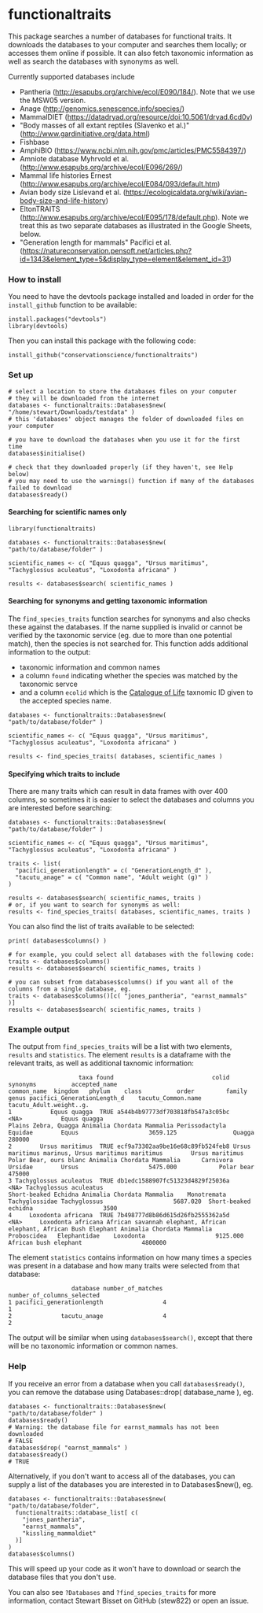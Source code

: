 
#  functionaltraits

This package searches a number of databases for functional traits. It downloads the databases
to your computer and searches them locally; or accesses them online if possible. It can also 
fetch taxonomic information as well as search the databases with synonyms as well. 

Currently supported databases include
- Pantheria (http://esapubs.org/archive/ecol/E090/184/). Note that we use the MSW05 version.
- Anage (http://genomics.senescence.info/species/)
- MammalDIET (https://datadryad.org/resource/doi:10.5061/dryad.6cd0v)
- "Body masses of all extant reptiles (Slavenko et al.)" (http://www.gardinitiative.org/data.html)
- Fishbase
- AmphiBIO (https://www.ncbi.nlm.nih.gov/pmc/articles/PMC5584397/)
- Amniote database Myhrvold et al. (http://www.esapubs.org/archive/ecol/E096/269/)
- Mammal life histories Ernest (http://www.esapubs.org/archive/ecol/E084/093/default.htm)
- Avian body size Lislevand et al. (https://ecologicaldata.org/wiki/avian-body-size-and-life-history)
- EltonTRAITS (http://www.esapubs.org/archive/ecol/E095/178/default.php). Note we treat this as two separate databases as illustrated in the Google Sheets, below.
- "Generation length for mammals" Pacifici et al. (https://natureconservation.pensoft.net/articles.php?id=1343&element_type=5&display_type=element&element_id=31)



### How to install
You need to have the devtools package installed and loaded in order for the `install_github` function to be available:
~~~~
install.packages("devtools")
library(devtools)
~~~~

Then you can install this package with the following code:
~~~~
install_github("conservationscience/functionaltraits")
~~~~




### Set up
~~~~
# select a location to store the databases files on your computer
# they will be downloaded from the internet
databases <- functionaltraits::Databases$new( "/home/stewart/Downloads/testdata" )
# this 'databases' object manages the folder of downloaded files on your computer

# you have to download the databases when you use it for the first time
databases$initialise()

# check that they downloaded properly (if they haven't, see Help below)
# you may need to use the warnings() function if many of the databases failed to download
databases$ready()
~~~~




#### Searching for scientific names only
~~~~
library(functionaltraits)

databases <- functionaltraits::Databases$new( "path/to/database/folder" )

scientific_names <- c( "Equus quagga", "Ursus maritimus", "Tachyglossus aculeatus", "Loxodonta africana" )

results <- databases$search( scientific_names )
~~~~

#### Searching for synonyms and getting taxonomic information
The `find_species_traits` function searches for synonyms and also checks these against the databases. If the name supplied is invalid or cannot be verified by the taxonomic service (eg. due to more than one
potential match), then the species is not searched for. This function adds additional information to the output:
* taxonomic information and common names
* a column `found` indicating whether the species was matched by the taxonomic servce
* and a column `ecolid` which is the [Catalogue of Life](http://www.catalogueoflife.org/) taxnomic ID given to the accepted species name.
~~~~
databases <- functionaltraits::Databases$new( "path/to/database/folder" )

scientific_names <- c( "Equus quagga", "Ursus maritimus", "Tachyglossus aculeatus", "Loxodonta africana" )

results <- find_species_traits( databases, scientific_names )
~~~~


#### Specifying which traits to include
There are many traits which can result in data frames with over 400 columns, so sometimes it is easier
to select the databases and columns you are interested before searching:
~~~~
databases <- functionaltraits::Databases$new( "path/to/database/folder" )

scientific_names <- c( "Equus quagga", "Ursus maritimus", "Tachyglossus aculeatus", "Loxodonta africana" )

traits <- list( 
  "pacifici_generationlength" = c( "GenerationLength_d" ),
  "tacutu_anage" = c( "Common name", "Adult weight (g)" )
)

results <- databases$search( scientific_names, traits )
# or, if you want to search for synonyms as well:
results <- find_species_traits( databases, scientific_names, traits )
~~~~

You can also find the list of traits available to be selected:
~~~~
print( databases$columns() )

# for example, you could select all databases with the following code:
traits <- databases$columns()
results <- databases$search( scientific_names, traits )

# you can subset from databases$columns() if you want all of the columns from a single database, eg.
traits <- databases$columns()[c( "jones_pantheria", "earnst_mammals" )]
results <- databases$search( scientific_names, traits )
~~~~


### Example output
The output from `find_species_traits` will be a list with two elements, `results` and `statistics`. The element `results` is a dataframe with the relevant traits, as well as additional taxnomic information:
~~~~
                    taxa found                            colid                                           synonyms          accepted_name                                                        common_name  kingdom   phylum    class          order         family        genus pacifici_GenerationLength_d    tacutu_Common.name tacutu_Adult.weight..g.
1           Equus quagga  TRUE a544b4b97773df703818fb547a3c05bc                                               <NA>           Equus quagga                                               Plains Zebra, Quagga Animalia Chordata Mammalia Perissodactyla        Equidae        Equus                    3659.125                Quagga                  280000
2        Ursus maritimus  TRUE ecf9a73302aa9be16e68c89fb524feb8 Ursus maritimus marinus, Ursus maritimus maritimus        Ursus maritimus                                             Polar Bear, ours blanc Animalia Chordata Mammalia      Carnivora        Ursidae        Ursus                    5475.000            Polar bear                  475000
3 Tachyglossus aculeatus  TRUE db1edc1588907fc51323d4829f25036a                                               <NA> Tachyglossus aculeatus                                               Short-beaked Echidna Animalia Chordata Mammalia    Monotremata Tachyglossidae Tachyglossus                    5687.020  Short-beaked echidna                    3500
4     Loxodonta africana  TRUE 7b498777d8b86d615d26fb2555362a5d                                               <NA>     Loxodonta africana African savannah elephant, African elephant, African Bush Elephant Animalia Chordata Mammalia    Proboscidea   Elephantidae    Loxodonta                    9125.000 African bush elephant                 4800000
~~~~

The element `statistics` contains information on how many times a species was present in a database and how many traits were selected from that database:
~~~~
                  database number_of_matches number_of_columns_selected
1 pacifici_generationlength                 4                          1
2              tacutu_anage                 4                          2
~~~~

The output will be similar when using `databases$search()`, except that there will be no taxonomic information or common names.

### Help
If you receive an error from a database when you call `databases$ready()`, you can remove the database using Databases::drop( database_name ), eg.
~~~~
databases <- functionaltraits::Databases$new( "path/to/database/folder" )
databases$ready()
# Warning: the database file for earnst_mammals has not been downloaded
# FALSE
databases$drop( "earnst_mammals" )
databases$ready()
# TRUE
~~~~
Alternatively, if you don't want to access all of the databases, you can supply a list of the 
databases you are interested in to Databases$new(), eg.
~~~~
databases <- functionaltraits::Databases$new( "path/to/database/folder",
  functionaltraits::database_list[ c(
    "jones_pantheria",
    "earnst_mammals",
    "kissling_mammaldiet"
  )]
)
databases$columns()
~~~~
This will speed up your code as it won't have to download or search the database files 
that you don't use. 


You can also see `?Databases` and `?find_species_traits` for more information, contact Stewart Bisset on 
GitHub (stew822) or open an issue.

